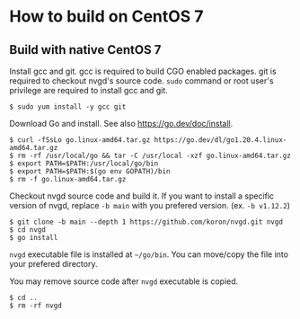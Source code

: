 # How to build on CentOS 7

## Build with native CentOS 7

Install gcc and git. gcc is required to build CGO enabled packages.
git is required to checkout nvgd's source code.  `sudo` command or root user's
privilege are required to install gcc and git.

```console
$ sudo yum install -y gcc git
```

Download Go and install.
See also <https://go.dev/doc/install>.

```console
$ curl -fSsLo go.linux-amd64.tar.gz https://go.dev/dl/go1.20.4.linux-amd64.tar.gz
$ rm -rf /usr/local/go && tar -C /usr/local -xzf go.linux-amd64.tar.gz
$ export PATH=$PATH:/usr/local/go/bin
$ export PATH=$PATH:$(go env GOPATH)/bin
$ rm -f go.linux-amd64.tar.gz
```

Checkout nvgd source code and build it.  If you want to install a specific
version of nvgd, replace `-b main` with you prefered version.  (ex. `-b
v1.12.2`)

```console
$ git clone -b main --depth 1 https://github.com/koron/nvgd.git nvgd
$ cd nvgd
$ go install
```

`nvgd` executable file is installed at `~/go/bin`.  You can move/copy the file into
your prefered directory.

You may remove source code after `nvgd` executable is copied.

```console
$ cd ..
$ rm -rf nvgd
```
